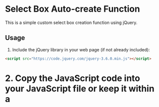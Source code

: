 # Select Box Auto-create Function

This is a simple custom select box creation function using jQuery.

## Usage

1. Include the jQuery library in your web page (if not already included):


```html
<script src="https://code.jquery.com/jquery-3.6.0.min.js"></script>
```
# 2. Copy the JavaScript code into your JavaScript file or keep it within a <script> tag in your HTML document.
# 3. Use the createSelectBox method to create a custom select box:
```javascript
    $(selector).createSelectBox(apiUrl, pageSize, dataText, inputName, onSelect);
```
`selector`: A string representing the HTML element where you want to place the custom select box. </br>
`apiUrl`: The URL of the API from which you want to retrieve data. This API should support the pageNo, pageRecord, and keyword parameters for pagination and data searching.</br>
`pageSize`: The number of options to display per page.</br>
`dataText`: The name of the property in the API options object to display as text in the options.</br>
`inputName`: The name attribute for the input field within the custom select box.</br>
`onSelect`: A callback function that is called when an option is selected. It receives the selected option value as an argument.</br>
##
# 4. Use the getSelected method to retrieve the value of the selected option:
```javascript
let selectedValue = $(selector).getSelected();
```
`selectedValue` will contain an object with two properties: value (the value of the selected option) and text (the text displayed on the input field).

# 5. Use the `setData` method to set data for the input field within the custom select box:
```javascript
$(selector).setData(data);
```
`data` is the data you want to set for the input field.
Below is an example of how to use the function:
```javascript
// Create custom select box
$("#mySelectBox").createSelectBox("https://example.com/api/data", 10, "name", "myInput", function(selectedOption) {
    console.log("Selected option:", selectedOption);
});

// Get the value of the selected option
let selectedValue = $("#mySelectBox").getSelected();
console.log("Selected value:", selectedValue);

// Set data for the input field
let data = {
    value: 1,
    text: "Option 1"
};
$("#mySelectBox").setData(data);
//Replace "#mySelectBox" with any appropriate selector for the HTML element you want to use as the custom select box.
```

